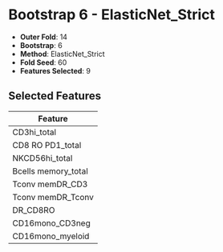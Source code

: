 # Bootstrap 6 - ElasticNet_Strict

- **Outer Fold**: 14
- **Bootstrap**: 6
- **Method**: ElasticNet_Strict
- **Fold Seed**: 60
- **Features Selected**: 9

## Selected Features

| Feature |
|---------|
| CD3hi_total |
| CD8 RO PD1_total |
| NKCD56hi_total |
| Bcells memory_total |
| Tconv memDR_CD3 |
| Tconv memDR_Tconv |
| DR_CD8RO |
| CD16mono_CD3neg |
| CD16mono_myeloid |
